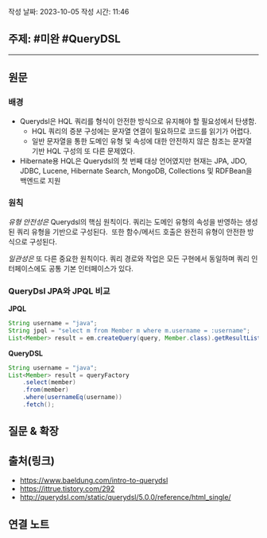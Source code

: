 작성 날짜: 2023-10-05
작성 시간: 11:46

## 주제: #미완 #QueryDSL

----

## 원문

### 배경
- Querydsl은 HQL 쿼리를 형식이 안전한 방식으로 유지해야 할 필요성에서 탄생함. 
	- HQL 쿼리의 증분 구성에는 문자열 연결이 필요하므로 코드를 읽기가 어렵다.
	- 일반 문자열을 통한 도메인 유형 및 속성에 대한 안전하지 않은 참조는 문자열 기반 HQL 구성의 또 다른 문제였다.
- Hibernate용 HQL은 Querydsl의 첫 번째 대상 언어였지만 현재는 JPA, JDO, JDBC, Lucene, Hibernate Search, MongoDB, Collections 및 RDFBean을 백엔드로 지원

### 원칙
_유형 안전성은_ Querydsl의 핵심 원칙이다. 쿼리는 도메인 유형의 속성을 반영하는 생성된 쿼리 유형을 기반으로 구성된다.  또한 함수/메서드 호출은 완전히 유형이 안전한 방식으로 구성된다.

_일관성은_ 또 다른 중요한 원칙이다. 쿼리 경로와 작업은 모든 구현에서 동일하며 쿼리 인터페이스에도 공통 기본 인터페이스가 있다.

### QueryDsl JPA와 JPQL 비교
**JPQL**
```java
String username = "java";
String jpql = "select m from Member m where m.username = :username";
List<Member> result = em.createQuery(query, Member.class).getResultList();
```

**QueryDSL**
```java
String username = "java";
List<Member> result = queryFactory 
	.select(member) 
	.from(member) 
	.where(usernameEq(username))
	.fetch();
```


###
## 질문 & 확장



## 출처(링크)
- https://www.baeldung.com/intro-to-querydsl
- https://ittrue.tistory.com/292
- http://querydsl.com/static/querydsl/5.0.0/reference/html_single/
## 연결 노트
